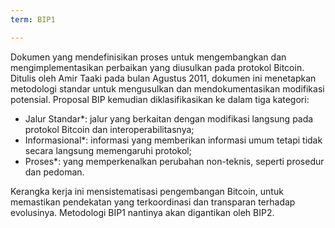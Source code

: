 ```yaml
---
term: BIP1

---
```

Dokumen yang mendefinisikan proses untuk mengembangkan dan mengimplementasikan perbaikan yang diusulkan pada protokol Bitcoin. Ditulis oleh Amir Taaki pada bulan Agustus 2011, dokumen ini menetapkan metodologi standar untuk mengusulkan dan mendokumentasikan modifikasi potensial. Proposal BIP kemudian diklasifikasikan ke dalam tiga kategori:


- Jalur Standar*: jalur yang berkaitan dengan modifikasi langsung pada protokol Bitcoin dan interoperabilitasnya;
- Informasional*: informasi yang memberikan informasi umum tetapi tidak secara langsung memengaruhi protokol;
- Proses*: yang memperkenalkan perubahan non-teknis, seperti prosedur dan pedoman.

Kerangka kerja ini mensistematisasi pengembangan Bitcoin, untuk memastikan pendekatan yang terkoordinasi dan transparan terhadap evolusinya. Metodologi BIP1 nantinya akan digantikan oleh BIP2.